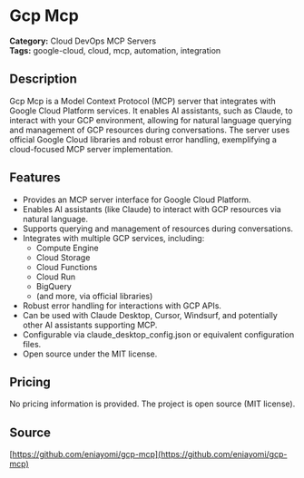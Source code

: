 # Gcp Mcp

**Category:** Cloud DevOps MCP Servers  
**Tags:** google-cloud, cloud, mcp, automation, integration

## Description
Gcp Mcp is a Model Context Protocol (MCP) server that integrates with Google Cloud Platform services. It enables AI assistants, such as Claude, to interact with your GCP environment, allowing for natural language querying and management of GCP resources during conversations. The server uses official Google Cloud libraries and robust error handling, exemplifying a cloud-focused MCP server implementation.

## Features
- Provides an MCP server interface for Google Cloud Platform.
- Enables AI assistants (like Claude) to interact with GCP resources via natural language.
- Supports querying and management of resources during conversations.
- Integrates with multiple GCP services, including:
  - Compute Engine
  - Cloud Storage
  - Cloud Functions
  - Cloud Run
  - BigQuery
  - (and more, via official libraries)
- Robust error handling for interactions with GCP APIs.
- Can be used with Claude Desktop, Cursor, Windsurf, and potentially other AI assistants supporting MCP.
- Configurable via claude_desktop_config.json or equivalent configuration files.
- Open source under the MIT license.

## Pricing
No pricing information is provided. The project is open source (MIT license).

## Source
[https://github.com/eniayomi/gcp-mcp](https://github.com/eniayomi/gcp-mcp)